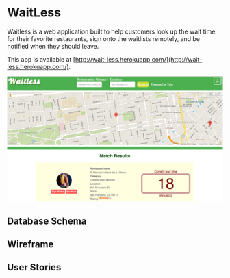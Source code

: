# WaitLess

Waitless is a web application built to help customers look up the wait time for their favorite restaurants, sign onto the waitlists remotely, and be notified when they should leave. 

This app is available at [http://wait-less.herokuapp.com/](http://wait-less.herokuapp.com/).

![waitless](images/waitless.png)

## Database Schema

## Wireframe

## User Stories

## 
